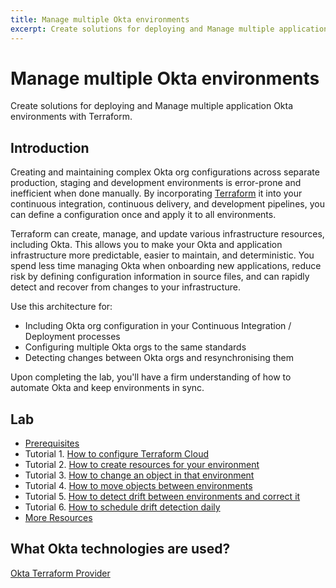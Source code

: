 ```yaml
---
title: Manage multiple Okta environments
excerpt: Create solutions for deploying and Manage multiple application Okta environments with Terraform.
---
```


# Manage multiple Okta environments

Create solutions for deploying and Manage multiple application Okta environments with Terraform.

## Introduction

Creating and maintaining complex Okta org configurations across separate production, staging and development environments is error-prone and inefficient when done manually. By incorporating [Terraform](https://www.terraform.io/) it into your continuous integration, continuous delivery, and development pipelines, you can define a configuration once and apply it to all environments.

Terraform can create, manage, and update various infrastructure resources, including Okta. This allows you to make your Okta and application infrastructure more predictable, easier to maintain, and deterministic. You spend less time managing Okta when onboarding new applications, reduce risk by defining configuration information in source files, and can rapidly detect and recover from changes to your infrastructure.

Use this architecture for:

* Including Okta org configuration in your Continuous Integration / Deployment processes
* Configuring multiple Okta orgs to the same standards
* Detecting changes between Okta orgs and resynchronising them

Upon completing the lab, you'll have a firm understanding of how to automate Okta and keep environments in sync.

## Lab

* [Prerequisites](/docs/reference/architecture-center/mmod/lab-prerequisites)
* Tutorial 1. [How to configure Terraform Cloud](/docs/reference/architecture-center/mmod/lab-1-configure-terraform-cloud)
* Tutorial 2. [How to create resources for your environment](/docs/reference/architecture-center/mmod/lab-2-create-resources)
* Tutorial 3. [How to change an object in that environment](/docs/reference/architecture-center/mmod/lab-3-rename-a-group)
* Tutorial 4. [How to move objects between environments](/docs/reference/architecture-center/mmod/lab-4-deploy-changes-to-production)
* Tutorial 5. [How to detect drift between environments and correct it](/docs/reference/architecture-center/mmod/lab-5-detect-drift)
* Tutorial 6. [How to schedule drift detection daily](/docs/reference/architecture-center/mmod/lab-6-synchronize-environments-daily)
* [More Resources](/docs/reference/architecture-center/mmod/resources)

## What Okta technologies are used?

[Okta Terraform Provider](https://registry.terraform.io/providers/okta/okta/latest/docs)
